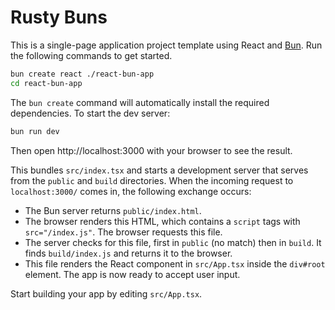# Rusty Buns

This is a single-page application project template using React and [Bun](https://bun.sh/). Run the following commands to get started.

```sh
bun create react ./react-bun-app
cd react-bun-app
```

The `bun create` command will automatically install the required dependencies. To start the dev server:

```sh
bun run dev
```

Then open http://localhost:3000 with your browser to see the result.

This bundles `src/index.tsx` and starts a development server that serves from the `public` and `build` directories. When the incoming request to `localhost:3000/` comes in, the following exchange occurs:

- The Bun server returns `public/index.html`.
- The browser renders this HTML, which contains a `script` tags with `src="/index.js"`. The browser requests this file.
- The server checks for this file, first in `public` (no match) then in `build`. It finds `build/index.js` and returns it to the browser.
- This file renders the React component in `src/App.tsx` inside the `div#root` element. The app is now ready to accept user input.

Start building your app by editing `src/App.tsx`.

